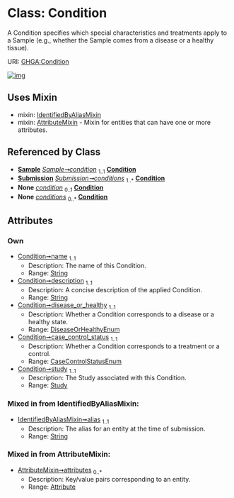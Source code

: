 
# Class: Condition


A Condition specifies which special characteristics and treatments apply to a Sample (e.g., whether the Sample comes from a disease or a healthy tissue).

URI: [GHGA:Condition](https://w3id.org/GHGA/Condition)


[![img](https://yuml.me/diagram/nofunky;dir:TB/class/[Submission],[Study],[Sample],[IdentifiedByAliasMixin],[Study]<study%201..1-%20[Condition&#124;name:string;description:string;disease_or_healthy:DiseaseOrHealthyEnum;case_control_status:CaseControlStatusEnum;alias:string],[Sample]-%20condition%201..1>[Condition],[Submission]++-%20conditions%201..*>[Condition],[Sample]-%20condition(i)%200..1>[Condition],[Submission]-%20conditions(i)%200..*>[Condition],[Condition]uses%20-.->[IdentifiedByAliasMixin],[Condition]uses%20-.->[AttributeMixin],[AttributeMixin],[Attribute])](https://yuml.me/diagram/nofunky;dir:TB/class/[Submission],[Study],[Sample],[IdentifiedByAliasMixin],[Study]<study%201..1-%20[Condition&#124;name:string;description:string;disease_or_healthy:DiseaseOrHealthyEnum;case_control_status:CaseControlStatusEnum;alias:string],[Sample]-%20condition%201..1>[Condition],[Submission]++-%20conditions%201..*>[Condition],[Sample]-%20condition(i)%200..1>[Condition],[Submission]-%20conditions(i)%200..*>[Condition],[Condition]uses%20-.->[IdentifiedByAliasMixin],[Condition]uses%20-.->[AttributeMixin],[AttributeMixin],[Attribute])

## Uses Mixin

 *  mixin: [IdentifiedByAliasMixin](IdentifiedByAliasMixin.md)
 *  mixin: [AttributeMixin](AttributeMixin.md) - Mixin for entities that can have one or more attributes.

## Referenced by Class

 *  **[Sample](Sample.md)** *[Sample➞condition](Sample_condition.md)*  <sub>1..1</sub>  **[Condition](Condition.md)**
 *  **[Submission](Submission.md)** *[Submission➞conditions](Submission_conditions.md)*  <sub>1..\*</sub>  **[Condition](Condition.md)**
 *  **None** *[condition](condition.md)*  <sub>0..1</sub>  **[Condition](Condition.md)**
 *  **None** *[conditions](conditions.md)*  <sub>0..\*</sub>  **[Condition](Condition.md)**

## Attributes


### Own

 * [Condition➞name](Condition_name.md)  <sub>1..1</sub>
     * Description: The name of this Condition.
     * Range: [String](types/String.md)
 * [Condition➞description](Condition_description.md)  <sub>1..1</sub>
     * Description: A concise description of the applied Condition.
     * Range: [String](types/String.md)
 * [Condition➞disease_or_healthy](Condition_disease_or_healthy.md)  <sub>1..1</sub>
     * Description: Whether a Condition corresponds to a disease or a healthy state.
     * Range: [DiseaseOrHealthyEnum](DiseaseOrHealthyEnum.md)
 * [Condition➞case_control_status](Condition_case_control_status.md)  <sub>1..1</sub>
     * Description: Whether a Condition corresponds to a treatment or a control.
     * Range: [CaseControlStatusEnum](CaseControlStatusEnum.md)
 * [Condition➞study](Condition_study.md)  <sub>1..1</sub>
     * Description: The Study associated with this Condition.
     * Range: [Study](Study.md)

### Mixed in from IdentifiedByAliasMixin:

 * [IdentifiedByAliasMixin➞alias](IdentifiedByAliasMixin_alias.md)  <sub>1..1</sub>
     * Description: The alias for an entity at the time of submission.
     * Range: [String](types/String.md)

### Mixed in from AttributeMixin:

 * [AttributeMixin➞attributes](AttributeMixin_attributes.md)  <sub>0..\*</sub>
     * Description: Key/value pairs corresponding to an entity.
     * Range: [Attribute](Attribute.md)
